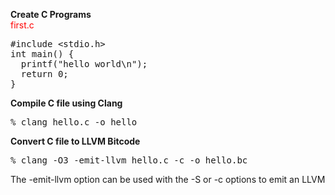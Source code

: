 **Create C Programs**</br>
<span style="color:red">first.c</span>
<div class="highlight-c notranslate"><div class="highlight"><pre><span></span><span class="cp">#include</span> <span class="cpf">&lt;stdio.h&gt;</span><span class="cp"></span>
<span class="kt">int</span> <span class="nf">main</span><span class="p">()</span> <span class="p">{</span>
  <span class="n">printf</span><span class="p">(</span><span class="s">&quot;hello world</span><span class="se">\n</span><span class="s">&quot;</span><span class="p">);</span>
  <span class="k">return</span> <span class="mi">0</span><span class="p">;</span>
<span class="p">}</span>
</pre>
  
**Compile C file using Clang**
<div class="highlight-console notranslate"><div class="highlight"><pre><span></span><span class="gp">% </span>clang hello.c -o hello
</pre></div>

**Convert C file to LLVM Bitcode**
<div class="highlight-console notranslate"><div class="highlight"><pre><span></span><span class="gp">% </span>clang -O3 -emit-llvm hello.c -c -o hello.bc
</pre></div>
  <p>The -emit-llvm option can be used with the -S or -c options to emit an LLVM
